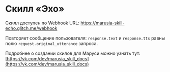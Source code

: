 # Cкилл «Эхо»

Скилл доступен по Webhook URL: https://marusia-skill-echo.glitch.me/webhook

Повторяет сообщение пользователя: `response.text` и `response.tts` равны полю `request.original_utterance` запроса.

Подробнее о создании скилов для Маруси можно узнать тут: [https://vk.com/dev/marusia_skill_docs](https://vk.com/dev/marusia_skill_docs)
